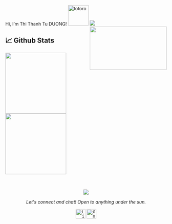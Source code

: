 Hi, I’m Thi Thanh Tu DUONG!   <img src="https://emoji.gg/assets/emoji/9085-totoro.png" width="64px" height="64px" alt="totoro">
<a href=https://www.linkedin.com/in/th%E1%BB%8B-thanh-t%C3%BA-d%C6%B0%C6%A1ng-aa17581b2/> <img src="https://img.shields.io/badge/-LinkedIn-0e76a8?style=plastic&logo=linkedIn"> </a> 
<a href="#"><img align="right" src="https://media1.giphy.com/media/13HgwGsXF0aiGY/giphy.gif" width="240 " height="135" /></a>
## 📈 Github Stats

<p align="left">
  <img height="190em" src="https://github-readme-stats-eight-theta.vercel.app/api?username=luvluvdt3&show_icons=true&count_private=true&theme=react&include_all_commits=true&hide_border=true&bg_color=1F222E&title_color=F85D7F&icon_color=F8D866"/>
  <img height="190em" src="https://github-readme-stats-eight-theta.vercel.app/api/top-langs/?username=luvluvdt3&layout=compact&langs_count=8&theme=react&include_all_commits=true&hide_border=true&bg_color=1F222E&title_color=F85D7F&icon_color=F8D866"/>
<br>
 <br><br/>
</details>
<p align="center">
  <img src="https://capsule-render.vercel.app/api?type=waving&color=gradient&height=60&section=footer"/>
</p>
<p align="center">
  <i>Let's connect and chat! Open to anything under the sun.</i>

  <p align="center">
	<code><a href="https://www.linkedin.com/in/th%E1%BB%8B-thanh-t%C3%BA-d%C6%B0%C6%A1ng-aa17581b2/"><img width="30px" src="https://www.gov.br/observatorio/en/academic-programs/graduate-program-in-geophysics/images/linkedin.png/@@images/6ec1e44d-f01a-4ce2-9cbf-314d6f085e45.png" title="Linkedin"/></a></code>
	<code><a href="mailto:thanhtuduong0103@gmail.com"><img width="30px" src="https://upload.wikimedia.org/wikipedia/commons/thumb/7/7e/Gmail_icon_%282020%29.svg/512px-Gmail_icon_%282020%29.svg.png" title="Gmail"/></a></code>
  </p>


</p>
 
